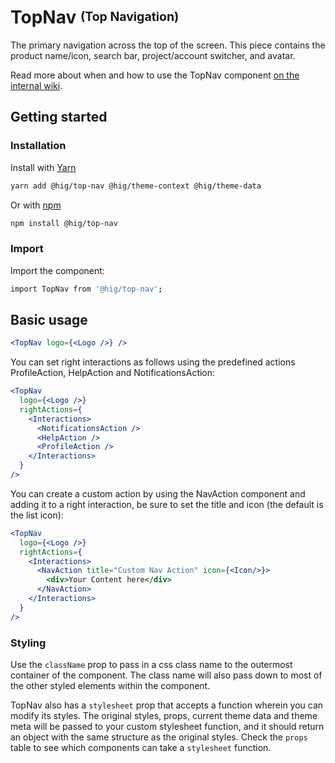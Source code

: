 # TopNav <sup><sub>(Top Navigation)</sub></sup>

The primary navigation across the top of the screen. This piece contains the product name/icon, search bar, project/account switcher, and avatar.

Read more about when and how to use the TopNav component [on the internal wiki](https://wiki.autodesk.com/x/8cvzEw).

## Getting started

### Installation

Install with [Yarn](https://yarnpkg.com/)

```bash
yarn add @hig/top-nav @hig/theme-context @hig/theme-data
```

Or with [npm](https://www.npmjs.com/)

```bash
npm install @hig/top-nav
```

### Import

Import the component:

```bash
import TopNav from '@hig/top-nav';
```

## Basic usage

```jsx
<TopNav logo={<Logo />} />
```

You can set right interactions as follows using the predefined actions ProfileAction, HelpAction and NotificationsAction:
```jsx
<TopNav
  logo={<Logo />}
  rightActions={
    <Interactions>
      <NotificationsAction />
      <HelpAction />
      <ProfileAction />
    </Interactions>
  }
/>
```

You can create a custom action by using the NavAction component and adding it to a right interaction, be sure to set the title and icon (the default is the list icon):
```jsx
<TopNav
  logo={<Logo />}
  rightActions={
    <Interactions>
      <NavAction title="Custom Nav Action" icon={<Icon/>}>
        <div>Your Content here</div>
      </NavAction>
    </Interactions>
  }
/>
```

### Styling

Use the `className` prop to pass in a css class name to the outermost container of the component. The class name will also pass down to most of the other styled elements within the component.

TopNav also has a `stylesheet` prop that accepts a function wherein you can modify its styles. The original styles, props, current theme data and theme meta will be passed to your custom stylesheet function, and it should return an object with the same structure as the original styles. Check the `props` table to see which components can take a `stylesheet` function.
